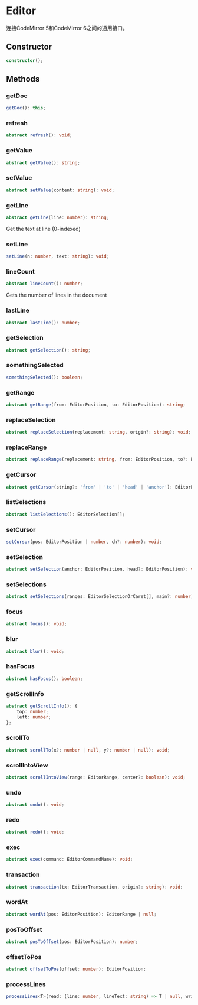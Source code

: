 # Editor

连接CodeMirror 5和CodeMirror 6之间的通用接口。

## Constructor

```ts
constructor();
```

## Methods

### getDoc

```ts
getDoc(): this;
```

### refresh

```ts
abstract refresh(): void;
```

### getValue

```ts
abstract getValue(): string;
```

### setValue

```ts
abstract setValue(content: string): void;
```

### getLine

```ts
abstract getLine(line: number): string;
```

Get the text at line (0-indexed)

### setLine

```ts
setLine(n: number, text: string): void;
```

### lineCount

```ts
abstract lineCount(): number;
```

Gets the number of lines in the document

### lastLine

```ts
abstract lastLine(): number;
```

### getSelection

```ts
abstract getSelection(): string;
```

### somethingSelected

```ts
somethingSelected(): boolean;
```

### getRange

```ts
abstract getRange(from: EditorPosition, to: EditorPosition): string;
```

### replaceSelection

```ts
abstract replaceSelection(replacement: string, origin?: string): void;
```

### replaceRange

```ts
abstract replaceRange(replacement: string, from: EditorPosition, to?: EditorPosition, origin?: string): void;
```

### getCursor

```ts
abstract getCursor(string?: 'from' | 'to' | 'head' | 'anchor'): EditorPosition;
```

### listSelections

```ts
abstract listSelections(): EditorSelection[];
```

### setCursor

```ts
setCursor(pos: EditorPosition | number, ch?: number): void;
```

### setSelection

```ts
abstract setSelection(anchor: EditorPosition, head?: EditorPosition): void;
```

### setSelections

```ts
abstract setSelections(ranges: EditorSelectionOrCaret[], main?: number): void;
```

### focus

```ts
abstract focus(): void;
```

### blur

```ts
abstract blur(): void;
```

### hasFocus

```ts
abstract hasFocus(): boolean;
```

### getScrollInfo

```ts
abstract getScrollInfo(): {
    top: number;
    left: number;
};
```

### scrollTo

```ts
abstract scrollTo(x?: number | null, y?: number | null): void;
```

### scrollIntoView

```ts
abstract scrollIntoView(range: EditorRange, center?: boolean): void;
```

### undo

```ts
abstract undo(): void;
```

### redo

```ts
abstract redo(): void;
```

### exec

```ts
abstract exec(command: EditorCommandName): void;
```

### transaction

```ts
abstract transaction(tx: EditorTransaction, origin?: string): void;
```

### wordAt

```ts
abstract wordAt(pos: EditorPosition): EditorRange | null;
```

### posToOffset

```ts
abstract posToOffset(pos: EditorPosition): number;
```

### offsetToPos

```ts
abstract offsetToPos(offset: number): EditorPosition;
```

### processLines

```ts
processLines<T>(read: (line: number, lineText: string) => T | null, write: (line: number, lineText: string, value: T | null) => EditorChange | void, ignoreEmpty?: boolean): void;
```
